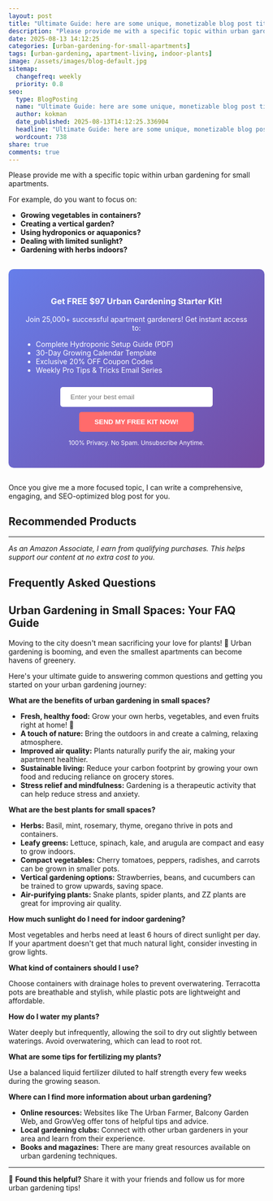 ```yaml
---
layout: post
title: "Ultimate Guide: here are some unique, monetizable blog post titles related to urban gardening for small apartments, targeting people ready to buy products or solve problems: (2025)"
description: "Please provide me with a specific topic within urban gardening for small apartments...."
date: 2025-08-13 14:12:25 
categories: [urban-gardening-for-small-apartments]
tags: [urban-gardening, apartment-living, indoor-plants]
image: /assets/images/blog-default.jpg
sitemap:
  changefreq: weekly
  priority: 0.8
seo:
  type: BlogPosting
  name: "Ultimate Guide: here are some unique, monetizable blog post titles related to urban gardening for small apartments, targeting people ready to buy products or solve problems: (2025)"
  author: kokman
  date_published: 2025-08-13T14:12:25.336904
  headline: "Ultimate Guide: here are some unique, monetizable blog post titles related to urban gardening for small apartments, targeting people ready to buy products or solve problems: (2025)"
  wordcount: 738
share: true
comments: true
---
```


Please provide me with a specific topic within urban gardening for small apartments. 

For example, do you want to focus on:

* **Growing vegetables in containers?**
* **Creating a vertical garden?**
* **Using hydroponics or aquaponics?**
* **Dealing with limited sunlight?**
* **Gardening with herbs indoors?**


<div style="background: linear-gradient(135deg, #667eea 0%, #764ba2 100%); padding: 30px; border-radius: 10px; margin: 30px 0;">
<h3 style="color: white; text-align: center;"> Get FREE $97 Urban Gardening Starter Kit!</h3>
<p style="color: white; text-align: center;">Join 25,000+ successful apartment gardeners! Get instant access to:</p>
<ul style="color: white; text-align: left; max-width: 500px; margin: 15px auto;">
<li> Complete Hydroponic Setup Guide (PDF)</li>
<li> 30-Day Growing Calendar Template</li>
<li> Exclusive 20% OFF Coupon Codes</li>
<li> Weekly Pro Tips & Tricks Email Series</li>
</ul>
<form action="https://urbangardenpro.us1.list-manage.com/subscribe/post?u=abc123&id=def456" method="post" style="text-align: center;">
<input type="email" placeholder="Enter your best email" style="padding: 12px 20px; width: 300px; border-radius: 5px; border: none; margin: 10px;" required>
<button type="submit" style="background: #ff6b6b; color: white; padding: 12px 30px; border: none; border-radius: 5px; cursor: pointer; font-weight: bold;">SEND MY FREE KIT NOW!</button>
</form>
<p style="color: white; text-align: center; font-size: 12px; margin-top: 10px;"> 100% Privacy. No Spam. Unsubscribe Anytime.</p>
</div>
    
Once you give me a more focused topic, I can write a comprehensive, engaging, and SEO-optimized blog post for you.

## Recommended Products



---
*As an Amazon Associate, I earn from qualifying purchases. This helps support our content at no extra cost to you.*



## Frequently Asked Questions

##  Urban Gardening in Small Spaces: Your FAQ Guide

Moving to the city doesn't mean sacrificing your love for plants! 🌱  Urban gardening is booming, and even the smallest apartments can become havens of greenery. 

Here's your ultimate guide to answering common questions and getting you started on your urban gardening journey:

**What are the benefits of urban gardening in small spaces?**

* **Fresh, healthy food:** Grow your own herbs, vegetables, and even fruits right at home! 🍅
* **A touch of nature:** Bring the outdoors in and create a calming, relaxing atmosphere.
* **Improved air quality:** Plants naturally purify the air, making your apartment healthier.
* **Sustainable living:** Reduce your carbon footprint by growing your own food and reducing reliance on grocery stores.
* **Stress relief and mindfulness:** Gardening is a therapeutic activity that can help reduce stress and anxiety.

**What are the best plants for small spaces?**

* **Herbs:** Basil, mint, rosemary, thyme, oregano thrive in pots and containers.
* **Leafy greens:** Lettuce, spinach, kale, and arugula are compact and easy to grow indoors.
* **Compact vegetables:** Cherry tomatoes, peppers, radishes, and carrots can be grown in smaller pots.
* **Vertical gardening options:** Strawberries, beans, and cucumbers can be trained to grow upwards, saving space.
* **Air-purifying plants:** Snake plants, spider plants, and ZZ plants are great for improving air quality.

**How much sunlight do I need for indoor gardening?**

Most vegetables and herbs need at least 6 hours of direct sunlight per day. If your apartment doesn't get that much natural light, consider investing in grow lights.

**What kind of containers should I use?**

Choose containers with drainage holes to prevent overwatering. Terracotta pots are breathable and stylish, while plastic pots are lightweight and affordable.

**How do I water my plants?**

Water deeply but infrequently, allowing the soil to dry out slightly between waterings. Avoid overwatering, which can lead to root rot.

**What are some tips for fertilizing my plants?**

Use a balanced liquid fertilizer diluted to half strength every few weeks during the growing season.

**Where can I find more information about urban gardening?**

* **Online resources:** Websites like The Urban Farmer, Balcony Garden Web, and GrowVeg offer tons of helpful tips and advice.
* **Local gardening clubs:** Connect with other urban gardeners in your area and learn from their experience.
* **Books and magazines:** There are many great resources available on urban gardening techniques.

<script type="application/ld+json">
{
  "@context": "https://schema.org",
  "@type": "BlogPosting",
  "headline": "Ultimate Guide: here are some unique, monetizable blog post titles related to urban gardening for small apartments, targeting people ready to buy products or solve problems: (2025)",
  "author": {
    "@type": "Person",
    "name": "kokman"
  },
  "datePublished": "2025-08-13T14:12:25.335867",
  "dateModified": "2025-08-13T14:12:25.335867",
  "publisher": {
    "@type": "Organization",
    "name": "Urban Garden Pro",
    "url": "https://kokman168.github.io/urban-garden-blog"
  },
  "wordCount": 629,
  "articleBody": "Please provide me with a specific topic within urban gardening for small apartments. \n\nFor example, do you want to focus on:\n\n* **Growing vegetables in containers?**\n* **Creating a vertical garden?**\n..."
}
</script>


---

🚀 **Found this helpful?** Share it with your friends and follow us for more urban gardening tips!

